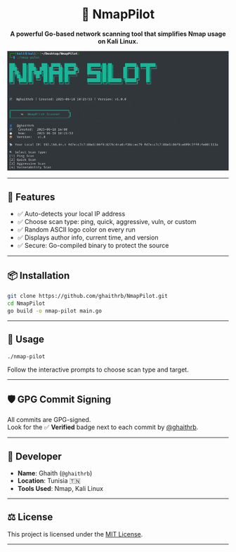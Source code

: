 <h1 align="center">🚀 NmapPilot</h1>

<p align="center">
  <strong>A powerful Go-based network scanning tool that simplifies Nmap usage on Kali Linux.</strong>
</p>

<p align="center">
  <img src="img/czz.JPEG" alt="NmapPilot UI" width="600"/>
</p>

---

## 🔧 Features

- ✅ Auto-detects your local IP address
- ✅ Choose scan type: ping, quick, aggressive, vuln, or custom
- ✅ Random ASCII logo color on every run
- ✅ Displays author info, current time, and version
- ✅ Secure: Go-compiled binary to protect the source

---

## 📦 Installation

```bash
git clone https://github.com/ghaithrb/NmapPilot.git
cd NmapPilot
go build -o nmap-pilot main.go
```

---

## 🚀 Usage

```bash
./nmap-pilot
```

Follow the interactive prompts to choose scan type and target.

---

## 🛡 GPG Commit Signing

All commits are GPG-signed.  
Look for the ✅ **Verified** badge next to each commit by [@ghaithrb](https://github.com/ghaithrb).

---

## 👤 Developer

- **Name**: Ghaith (`@ghaithrb`)
- **Location**: Tunisia 🇹🇳
- **Tools Used**: Nmap, Kali Linux

---

## ⚖ License

This project is licensed under the [MIT License](./LICENSE).

---
